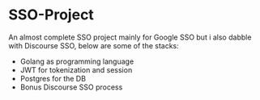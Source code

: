 # SSO-Project

An almost complete SSO project mainly for Google SSO but i also dabble with Discourse SSO, below are some of the stacks:
- Golang as programming language 
- JWT for tokenization and session
- Postgres for the DB
- Bonus Discourse SSO process
